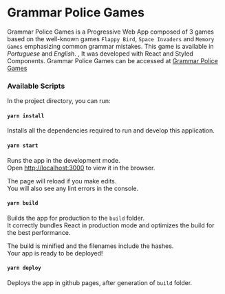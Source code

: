 # Grammar Police Games

Grammar Police Games is a Progressive Web App composed of 3 games based on the well-known games `Flappy Bird`, `Space Invaders` and `Memory Games` emphasizing common grammar mistakes. This game is available in _Portuguese_ and _English_. , It was developed with React and Styled Components. Grammar Police Games can be accessed at [Grammar Police Games](https://marianapatcosta.github.io/grammar-police-games/)

### Available Scripts

In the project directory, you can run:

#### `yarn install`

Installs all the dependencies required to run and develop this application.

#### `yarn start`

Runs the app in the development mode.\
Open [http://localhost:3000](http://localhost:3000) to view it in the browser.

The page will reload if you make edits.\
You will also see any lint errors in the console.

#### `yarn build`

Builds the app for production to the `build` folder.\
It correctly bundles React in production mode and optimizes the build for the best performance.

The build is minified and the filenames include the hashes.\
Your app is ready to be deployed!

#### `yarn deploy`

Deploys the app in github pages, after generation of `build` folder.
